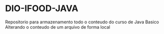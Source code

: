 # DIO-IFOOD-JAVA
Repositorio para armazenamento todo o conteudo do curso de Java Basico
Alterando o conteudo de um arquivo de forma local